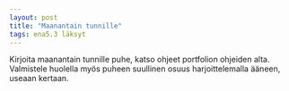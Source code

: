 ```yaml
---
layout: post
title: "Maanantain tunnille"
tags: ena5.3 läksyt
---
```


Kirjoita maanantain tunnille puhe, katso ohjeet portfolion ohjeiden alta. Valmistele huolella myös puheen suullinen osuus harjoittelemalla ääneen, useaan kertaan.